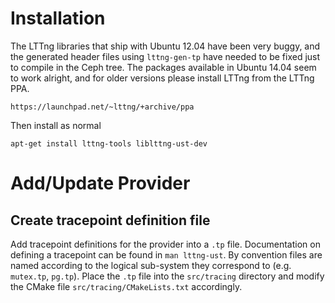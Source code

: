 Installation
============

The LTTng libraries that ship with Ubuntu 12.04 have been very buggy, and the
generated header files using `lttng-gen-tp` have needed to be fixed just to
compile in the Ceph tree. The packages available in Ubuntu 14.04 seem to work
alright, and for older versions please install LTTng from the LTTng PPA.

    https://launchpad.net/~lttng/+archive/ppa

Then install as normal

    apt-get install lttng-tools liblttng-ust-dev

Add/Update Provider
================

## Create tracepoint definition file

Add tracepoint definitions for the provider into a `.tp` file. Documentation
on defining a tracepoint can be found in `man lttng-ust`. By convention files
are named according to the logical sub-system they correspond to (e.g.
`mutex.tp`, `pg.tp`). Place the `.tp` file into the `src/tracing` directory
and modify the CMake file `src/tracing/CMakeLists.txt` accordingly.
